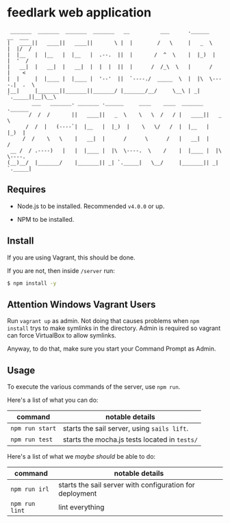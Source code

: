 feedlark web application
========================

```
 _______  _______  _______  _______   __          ___      .______       __  ___
|   ____||   ____||   ____||       \ |  |        /   \     |   _  \     |  |/  /
|  |__   |  |__   |  |__   |  .--.  ||  |       /  ^  \    |  |_)  |    |  '  /
|   __|  |   __|  |   __|  |  |  |  ||  |      /  /_\  \   |      /     |    <
|  |     |  |____ |  |____ |  '--'  ||  `----./  _____  \  |  |\  \----.|  .  \
|__|     |_______||_______||_______/ |_______/__/     \__\ | _| `._____||__|\__\
        ___   _______. _______ .______     ____    ____  _______ .______       
       /  /  /       ||   ____||   _  \    \   \  /   / |   ____||   _  \      
      /  /  |   (----`|  |__   |  |_)  |    \   \/   /  |  |__   |  |_)  |     
     /  /    \   \    |   __|  |      /      \      /   |   __|  |      /     
 __ /  / .----)   |   |  |____ |  |\  \----.  \    /    |  |____ |  |\  \----.
(__)__/  |_______/    |_______|| _| `._____|   \__/     |_______|| _| `._____|
```

Requires
--------

- Node.js to be installed. Recommended `v4.0.0` or up.

- NPM to be installed.

Install
-------

If you are using Vagrant, this should be done.

If you are not, then inside `/server` run:

```sh
$ npm install -y
```

Attention Windows Vagrant Users
-------------------------------

Run `vagrant up` as admin. Not doing that causes problems when `npm install`
trys to make symlinks in the directory. Admin is required so vagrant can
force VirtualBox to allow symlinks.

Anyway, to do that, make sure you start your Command Prompt as Admin.

Usage
-----

To execute the various commands of the server, use `npm run`.

Here's a list of what you can do:

| command         | notable details                                           |
| ------          | ---------------                                           |
| `npm run start` | starts the sail server, using `sails lift`.               |
| `npm run test` | starts the mocha.js tests located in `tests/`             |

Here's a list of what we _maybe should_ be able to do:

| command         | notable details                                           |
| ------          | ---------------                                           |
| `npm run irl`   | starts the sail server with configuration for deployment  |
| `npm run lint`  | lint everything                                           |
